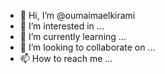 - 👋 Hi, I’m @oumaimaelkirami
- 👀 I’m interested in ...
- 🌱 I’m currently learning ...
- 💞️ I’m looking to collaborate on ...
- 📫 How to reach me ...

<!---
oumaimaelkirami/oumaimaelkirami is a ✨ special ✨ repository because its `README.md` (this file) appears on your GitHub profile.
You can click the Preview link to take a look at your changes.
--->
